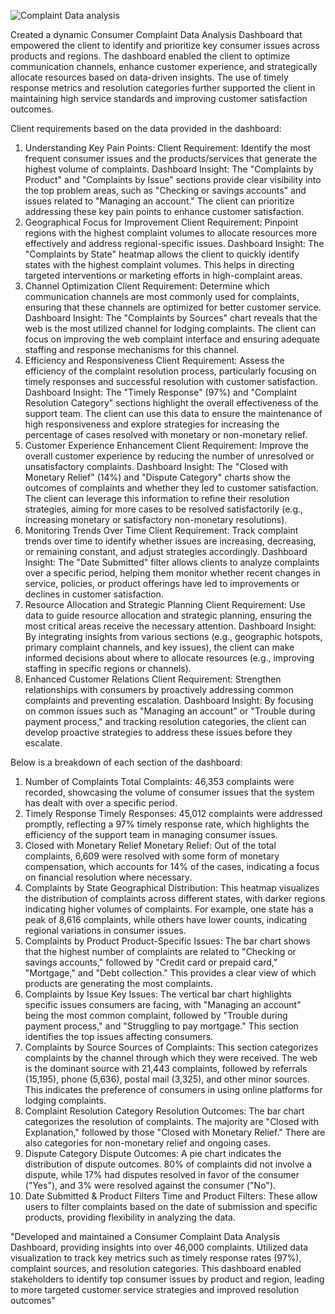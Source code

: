 
![Complaint Data analysis](https://github.com/user-attachments/assets/f392a53a-6800-4a0c-b2d6-fbfa79631ea8)


Created a dynamic Consumer Complaint Data Analysis Dashboard that empowered the client to identify and prioritize key consumer issues across products and regions. The dashboard enabled the client to optimize communication channels, enhance customer experience, and strategically allocate resources based on data-driven insights. The use of timely response metrics and resolution categories further supported the client in maintaining high service standards and improving customer satisfaction outcomes.

Client requirements based on the data provided in the dashboard: 
1. Understanding Key Pain Points:
Client Requirement: Identify the most frequent consumer issues and the products/services that generate the highest volume of complaints.
Dashboard Insight: The "Complaints by Product" and "Complaints by Issue" sections provide clear visibility into the top problem areas, such as "Checking or savings accounts" and issues related to "Managing an account." The client can prioritize addressing these key pain points to enhance customer satisfaction.
2. Geographical Focus for Improvement
Client Requirement: Pinpoint regions with the highest complaint volumes to allocate resources more effectively and address regional-specific issues.
Dashboard Insight: The "Complaints by State" heatmap allows the client to quickly identify states with the highest complaint volumes. This helps in directing targeted interventions or marketing efforts in high-complaint areas.
3. Channel Optimization
Client Requirement: Determine which communication channels are most commonly used for complaints, ensuring that these channels are optimized for better customer service.
Dashboard Insight: The "Complaints by Sources" chart reveals that the web is the most utilized channel for lodging complaints. The client can focus on improving the web complaint interface and ensuring adequate staffing and response mechanisms for this channel.
4. Efficiency and Responsiveness
Client Requirement: Assess the efficiency of the complaint resolution process, particularly focusing on timely responses and successful resolution with customer satisfaction.
Dashboard Insight: The "Timely Response" (97%) and "Complaint Resolution Category" sections highlight the overall effectiveness of the support team. The client can use this data to ensure the maintenance of high responsiveness and explore strategies for increasing the percentage of cases resolved with monetary or non-monetary relief.
5. Customer Experience Enhancement
Client Requirement: Improve the overall customer experience by reducing the number of unresolved or unsatisfactory complaints.
Dashboard Insight: The "Closed with Monetary Relief" (14%) and "Dispute Category" charts show the outcomes of complaints and whether they led to customer satisfaction. The client can leverage this information to refine their resolution strategies, aiming for more cases to be resolved satisfactorily (e.g., increasing monetary or satisfactory non-monetary resolutions).
6. Monitoring Trends Over Time
Client Requirement: Track complaint trends over time to identify whether issues are increasing, decreasing, or remaining constant, and adjust strategies accordingly.
Dashboard Insight: The "Date Submitted" filter allows clients to analyze complaints over a specific period, helping them monitor whether recent changes in service, policies, or product offerings have led to improvements or declines in customer satisfaction.
7. Resource Allocation and Strategic Planning
Client Requirement: Use data to guide resource allocation and strategic planning, ensuring the most critical areas receive the necessary attention.
Dashboard Insight: By integrating insights from various sections (e.g., geographic hotspots, primary complaint channels, and key issues), the client can make informed decisions about where to allocate resources (e.g., improving staffing in specific regions or channels).
8. Enhanced Customer Relations
Client Requirement: Strengthen relationships with consumers by proactively addressing common complaints and preventing escalation.
Dashboard Insight: By focusing on common issues such as "Managing an account" or "Trouble during payment process," and tracking resolution categories, the client can develop proactive strategies to address these issues before they escalate.



Below is a breakdown of each section of the dashboard:

1. Number of Complaints
Total Complaints: 46,353 complaints were recorded, showcasing the volume of consumer issues that the system has dealt with over a specific period.
2. Timely Response
Timely Responses: 45,012 complaints were addressed promptly, reflecting a 97% timely response rate, which highlights the efficiency of the support team in managing consumer issues.
3. Closed with Monetary Relief
Monetary Relief: Out of the total complaints, 6,609 were resolved with some form of monetary compensation, which accounts for 14% of the cases, indicating a focus on financial resolution where necessary.
4. Complaints by State
Geographical Distribution: This heatmap visualizes the distribution of complaints across different states, with darker regions indicating higher volumes of complaints. For example, one state has a peak of 8,616 complaints, while others have lower counts, indicating regional variations in consumer issues.
5. Complaints by Product
Product-Specific Issues: The bar chart shows that the highest number of complaints are related to "Checking or savings accounts," followed by "Credit card or prepaid card," "Mortgage," and "Debt collection." This provides a clear view of which products are generating the most complaints.
6. Complaints by Issue
Key Issues: The vertical bar chart highlights specific issues consumers are facing, with "Managing an account" being the most common complaint, followed by "Trouble during payment process," and "Struggling to pay mortgage." This section identifies the top issues affecting consumers.
7. Complaints by Source
Sources of Complaints: This section categorizes complaints by the channel through which they were received. The web is the dominant source with 21,443 complaints, followed by referrals (15,195), phone (5,636), postal mail (3,325), and other minor sources. This indicates the preference of consumers in using online platforms for lodging complaints.
8. Complaint Resolution Category
Resolution Outcomes: The bar chart categorizes the resolution of complaints. The majority are "Closed with Explanation," followed by those "Closed with Monetary Relief." There are also categories for non-monetary relief and ongoing cases.
9. Dispute Category
Dispute Outcomes: A pie chart indicates the distribution of dispute outcomes. 80% of complaints did not involve a dispute, while 17% had disputes resolved in favor of the consumer ("Yes"), and 3% were resolved against the consumer ("No").
10. Date Submitted & Product Filters
Time and Product Filters: These allow users to filter complaints based on the date of submission and specific products, providing flexibility in analyzing the data.



"Developed and maintained a Consumer Complaint Data Analysis Dashboard, providing insights into over 46,000 complaints. Utilized data visualization to track key metrics such as timely response rates (97%), complaint sources, and resolution categories. This dashboard enabled stakeholders to identify top consumer issues by product and region, leading to more targeted customer service strategies and improved resolution outcomes"
